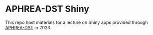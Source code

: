 # APHREA-DST Shiny

This repo host materials for a lecture on Shiny apps provided through [APHREA-DST](https://www.aphrea-dst.org) in 2023. 